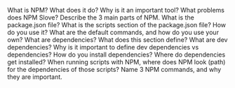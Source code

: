 What is NPM? What does it do? Why is it an important tool?
What problems does NPM Slove?
Describe the 3 main parts of NPM.
What is the package.json file?
What is the scripts section of the package.json file? How do you use it? What are the default commands, and how do you use your own?
What are dependencies? What does this section define? What are dev dependencies? Why is it important to define dev dependencies vs dependencies?
How do you install dependencies? Where do dependencies get installed?
When running scripts with NPM, where does NPM look (path) for the dependencies of those scripts?
Name 3 NPM commands, and why they are important.
